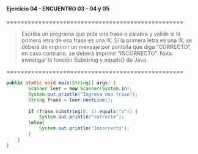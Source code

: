 #### Ejercicio 04 - ENCUENTRO 03 - 04 y 05
==================================================
> Escriba un programa que pida una frase o palabra y valide si la primera letra de esa frase es una ‘A’. Si la primera letra es una ‘A’, se deberá de imprimir un mensaje por pantalla que diga “CORRECTO”, en caso contrario, se deberá imprimir “INCORRECTO”. Nota: investigar la función Substring y equals() de Java.

==================================================
```java
public static void main(String[] args) {
        Scanner leer = new Scanner(System.in);
        System.out.println("Ingresa una frase");
        String frase = leer.nextLine();
        
        if (frase.substring(0, 1).equals("a")) {
            System.out.println("correcto");
        }else{
            System.out.println("Incorrecto");
        }
    }
}
```











